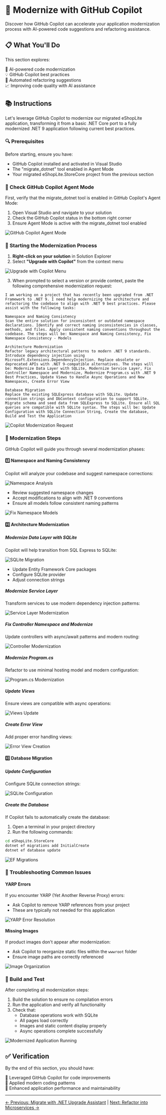# 🤖 Modernize with GitHub Copilot

Discover how GitHub Copilot can accelerate your application modernization process with AI-powered code suggestions and refactoring assistance.

## 📋 What You'll Do

This section explores:

🚀 AI-powered code modernization  
💡 GitHub Copilot best practices  
🔧 Automated refactoring suggestions  
📈 Improving code quality with AI assistance  

## 📚 Instructions

Let's leverage GitHub Copilot to modernize our migrated eShopLite application, transforming it from a basic .NET Core port to a fully modernized .NET 9 application following current best practices.

### 🔍 Prerequisites

Before starting, ensure you have:
- GitHub Copilot installed and activated in Visual Studio
- The "migrate_dotnet" tool enabled in Agent Mode
- Your migrated eShopLite.StoreCore project from the previous section

### 🎯 Check GitHub Copilot Agent Mode

First, verify that the migrate_dotnet tool is enabled in GitHub Copilot's Agent Mode:

1. Open Visual Studio and navigate to your solution
2. Check the GitHub Copilot status in the bottom right corner
3. Ensure Agent Mode is active with the migrate_dotnet tool enabled

![GitHub Copilot Agent Mode](./images/copilot-agent-mode.png)

### 🚀 Starting the Modernization Process

1. **Right-click on your solution** in Solution Explorer
2. Select **"Upgrade with Copilot"** from the context menu

![Upgrade with Copilot Menu](./images/upgrade-with-copilot-menu.png)

3. When prompted to select a version or provide context, paste the following comprehensive modernization request:

```
I am working on a project that has recently been upgraded from .NET Framework to .NET 9. I need help modernizing the architecture and refactoring the codebase to align with .NET 9 best practices. Please assist with the following tasks:

Namespace and Naming Consistency
Scan the entire solution for inconsistent or outdated namespace declarations. Identify and correct naming inconsistencies in classes, methods, and files. Apply consistent naming conventions throughout the codebase. The steps will be: Namespace and Naming Consistency, Fix Namespace Consistency - Models

Architecture Modernization
Refactor legacy architectural patterns to modern .NET 9 standards. Introduce dependency injection using Microsoft.Extensions.DependencyInjection. Replace obsolete or deprecated APIs with .NET 9-compatible alternatives. The steps will be: Modernize Data Layer with SQLite, Modernize Service Layer, Fix Controller Namespace and Modernize, Modernize Program.cs with .NET 9 Best Practices, Update Views to Handle Async Operations and New Namespaces, Create Error View

Database Migration
Replace the existing SQLExpress database with SQLite. Update connection strings and DbContext configuration to support SQLite. Migrate schema and seed data from SQLExpress to SQLite. Ensure all SQL queries are compatible with SQLite syntax. The steps will be: Update Configuration with SQLite Connection String, Create the database, Build and Test the Application
```

![Copilot Modernization Request](./images/copilot-modernization-request.png)

### 📝 Modernization Steps

GitHub Copilot will guide you through several modernization phases:

#### 1️⃣ Namespace and Naming Consistency

Copilot will analyze your codebase and suggest namespace corrections:

![Namespace Analysis](./images/namespace-analysis.png)

- Review suggested namespace changes
- Accept modifications to align with .NET 9 conventions
- Ensure all models follow consistent naming patterns

![Fix Namespace Models](./images/fix-namespace-models.png)

#### 2️⃣ Architecture Modernization

##### Modernize Data Layer with SQLite

Copilot will help transition from SQL Express to SQLite:

![SQLite Migration](./images/sqlite-migration.png)

- Update Entity Framework Core packages
- Configure SQLite provider
- Adjust connection strings

##### Modernize Service Layer

Transform services to use modern dependency injection patterns:

![Service Layer Modernization](./images/service-layer-modernization.png)

##### Fix Controller Namespace and Modernize

Update controllers with async/await patterns and modern routing:

![Controller Modernization](./images/controller-modernization.png)

##### Modernize Program.cs

Refactor to use minimal hosting model and modern configuration:

![Program.cs Modernization](./images/program-modernization.png)

##### Update Views

Ensure views are compatible with async operations:

![Views Update](./images/views-update.png)

##### Create Error View

Add proper error handling views:

![Error View Creation](./images/error-view-creation.png)

#### 3️⃣ Database Migration

##### Update Configuration

Configure SQLite connection strings:

![SQLite Configuration](./images/sqlite-configuration.png)

##### Create the Database

If Copilot fails to automatically create the database:

1. Open a terminal in your project directory
2. Run the following commands:

```bash
cd eShopLite.StoreCore
dotnet ef migrations add InitialCreate
dotnet ef database update
```

![EF Migrations](./images/ef-migrations.png)

### 🔧 Troubleshooting Common Issues

#### YARP Errors

If you encounter YARP (Yet Another Reverse Proxy) errors:
- Ask Copilot to remove YARP references from your project
- These are typically not needed for this application

![YARP Error Resolution](./images/yarp-error-resolution.png)

#### Missing Images

If product images don't appear after modernization:
- Ask Copilot to reorganize static files within the `wwwroot` folder
- Ensure image paths are correctly referenced

![Image Organization](./images/image-organization.png)

### 🎯 Build and Test

After completing all modernization steps:

1. Build the solution to ensure no compilation errors
2. Run the application and verify all functionality
3. Check that:
   - Database operations work with SQLite
   - All pages load correctly
   - Images and static content display properly
   - Async operations complete successfully

![Modernized Application Running](./images/modernized-app-running.png)

## ✅ Verification

By the end of this section, you should have:

🔹 Leveraged GitHub Copilot for code improvements  
🔹 Applied modern coding patterns  
🔹 Enhanced application performance and maintainability  

---
[← Previous: Migrate with .NET Upgrade Assistant](../2-migrate-with-dotnet-upgrade-assistant/README.md) | [Next: Refactor into Microservices →](../4-refactor-into-microservices/README.md)